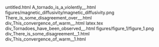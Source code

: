 untitled.html
A_tornado_is_a_violently__.html
figures/magnetic_diffusivity/magnetic_diffusivity.png
There_is_some_disagreement_over__.html
div_This_convergence_of_warm__.html
latex.tex
div_Tornadoes_have_been_observed__.html
figures/figure_1/figure_1.png
div_There_is_some_disagreement__1.html
div_This_convergence_of_warm__1.html
